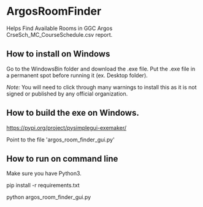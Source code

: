# ArgosRoomFinder
Helps Find Available Rooms in GGC Argos CrseSch\_MC\_CourseSchedule.csv report.

## How to install on Windows
Go to the WindowsBin folder and download the .exe file. Put the .exe file in a permanent spot before running it (ex. Desktop folder). 

_Note:_ You will need to click through many warnings to install this as it is not signed or published by any official organization.

## How to build the exe on Windows.
https://pypi.org/project/pysimplegui-exemaker/

Point to the file 'argos\_room\_finder\_gui.py'

## How to run on command line
Make sure you have Python3.

pip install -r requirements.txt

python argos\_room\_finder\_gui.py

